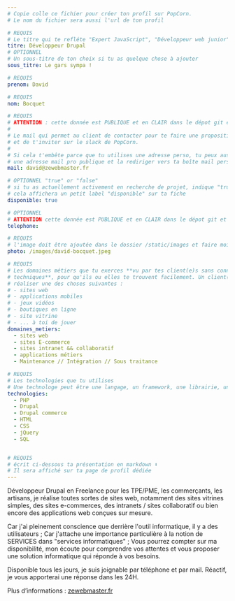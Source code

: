 ```yaml
---
# Copie colle ce fichier pour créer ton profil sur PopCorn.
# Le nom du fichier sera aussi l'url de ton profil

# REQUIS
# Le titre qui te refléte "Expert JavaScript", "Développeur web junior"
titre: Développeur Drupal
# OPTIONNEL
# Un sous-titre de ton choix si tu as quelque chose à ajouter
sous_titre: Le gars sympa !

# REQUIS
prenom: David

# REQUIS
nom: Bocquet

# REQUIS
# ATTENTION : cette donnée est PUBLIQUE et en CLAIR dans le dépot git et sur le site
#
# Le mail qui permet au client de contacter pour te faire une proposition de projet
# et de t'inviter sur le slack de PopCorn.
#
# Si cela t'embête parce que tu utilises une adresse perso, tu peux aussi te créer
# une adresse mail pro publique et la rediriger vers ta boîte mail perso
mail: david@zewebmaster.fr

# OPTIONNEL "true" or "false"
# si tu as actuellement activement en recherche de projet, indique "true" ici,
# cela affichera un petit label "disponible" sur ta fiche
disponible: true

# OPTIONNEL
# ATTENTION cette donnée est PUBLIQUE et en CLAIR dans le dépot git et sur le site
telephone:

# REQUIS
# l'image doit être ajoutée dans le dossier /static/images et faire moins de 100ko ! Sa hauteur affichée sur le site sera de 300px, elle s'adaptera comme elle peut au responsive avec du css.
photo: /images/david-bocquet.jpeg

# REQUIS
# Les domaines métiers que tu exerces **vu par tes client(e)s sans connaissances
# techniques**, pour qu'ils ou elles te trouvent facilement. Un client(e) veut par exemple
# réaliser une des choses suivantes :
# - sites web
# - applications mobiles
# - jeux vidéos
# - boutiques en ligne
# - site vitrine
# - ... à toi de jouer
domaines_metiers:
  - sites web
  - sites E-commerce
  - sites intranet && collaboratif
  - applications métiers
  - Maintenance // Intégration // Sous traitance

# REQUIS
# Les technologies que tu utilises
# Une technologe peut être une langage, un framework, une librairie, un CMS ...
technologies:
  - PHP
  - Drupal
  - Drupal commerce
  - HTML
  - CSS
  - jQuery
  - SQL


# REQUIS
# écrit ci-dessous ta présentation en markdown ⬇️
# Il sera affiché sur ta page de profil dédiée
---
```


Développeur Drupal en Freelance pour les TPE/PME, les commerçants, les artisans, je réalise toutes sortes de sites web, notamment des sites vitrines simples, des sites e-commerces, des intranets / sites collaboratif ou bien encore des applications web conçues sur mesure. 

Car j'ai pleinement conscience que derrière l'outil informatique, il y a des utilisateurs ;
Car j'attache une importance particulière à la notion de SERVICES dans "services informatiques" ;
Vous pourrez compter sur ma disponibilité, mon écoute pour comprendre vos attentes  et vous proposer une solution informatique qui réponde à vos besoins. 

Disponible tous les jours, je suis joignable par téléphone et par mail. Réactif, je vous apporterai une réponse dans les 24H.

Plus d’informations : [zewebmaster.fr](https://zewebmaster.fr)
